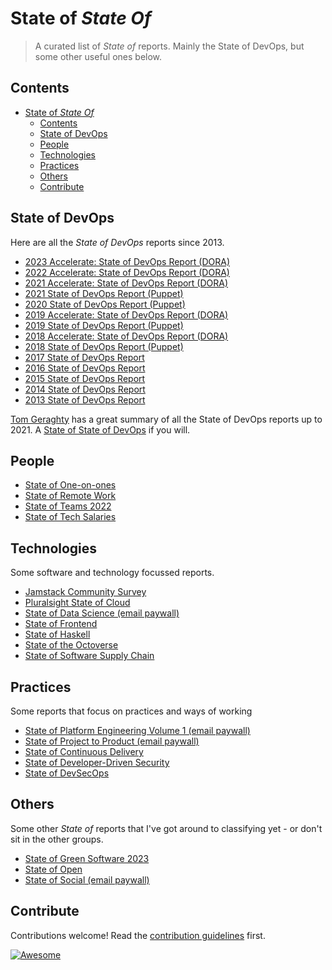 # State of *State Of*

> A curated list of *State of* reports. Mainly the State of DevOps, but some other useful ones below.


## Contents

- [State of *State Of*](#state-of-state-of)
  - [Contents](#contents)
  - [State of DevOps](#state-of-devops)
  - [People](#people)
  - [Technologies](#technologies)
  - [Practices](#practices)
  - [Others](#others)
  - [Contribute](#contribute)


## State of DevOps

Here are all the *State of DevOps* reports since 2013.

- [2023 Accelerate: State of DevOps Report (DORA)](https://dora.dev/research/2023/dora-report/)
- [2022 Accelerate: State of DevOps Report (DORA)](https://dora.dev/research/2022/dora-report/)
- [2021 Accelerate: State of DevOps Report (DORA)](https://services.google.com/fh/files/misc/state-of-devops-2021.pdf)
- [2021 State of DevOps Report (Puppet)](https://puppet.com/resources/report/2021-state-of-devops-report)
- [2020 State of DevOps Report (Puppet)](https://puppet.com/resources/report/2020-state-of-devops-report)
- [2019 Accelerate: State of DevOps Report (DORA)](https://services.google.com/fh/files/misc/state-of-devops-2019.pdf)
- [2019 State of DevOps Report (Puppet)](https://puppet.com/resources/report/2019-state-of-devops-report)
- [2018 Accelerate: State of DevOps Report (DORA)](https://services.google.com/fh/files/misc/state-of-devops-2018.pdf)
- [2018 State of DevOps Report (Puppet)](https://puppet.com/resources/report/2018-state-devops-report)
- [2017 State of DevOps Report](https://puppet.com/resources/report/2017-state-devops-report)
- [2016 State of DevOps Report](https://puppet.com/resources/report/2016-state-devops-report)
- [2015 State of DevOps Report](https://puppet.com/resources/report/2015-state-devops-report)
- [2014 State of DevOps Report](https://puppet.com/resources/report/2014-state-devops-report)
- [2013 State of DevOps Report](https://puppet.com/resources/report/2013-state-devops-report)

[Tom Geraghty](https://twitter.com/tom_geraghty) has a great summary of all the State of DevOps reports up to 2021. A [State of State of DevOps](https://tomgeraghty.co.uk/index.php/all-the-state-of-devops-reports-since-2013/) if you will.

## People

- [State of One-on-ones](https://hypercontext.com/state-of-one-on-ones-report)
- [State of Remote Work](https://owllabs.com/state-of-remote-work/2021)
- [State of Teams 2022](https://www.atlassian.com/blog/state-of-teams-2022)
- [State of Tech Salaries](https://hired.com/state-of-tech-salaries/2022/)

## Technologies

Some software and technology focussed reports.

- [Jamstack Community Survey](https://jamstack.org/survey/2022/)
- [Pluralsight State of Cloud](https://www.pluralsight.com/resource-center/state-of-cloud)
- [State of Data Science (email paywall)](https://anaconda.cloud/2021-state-of-data-science-report)
- [State of Frontend](https://tsh.io/state-of-frontend/)
- [State of Haskell](https://taylor.fausak.me/2021/11/16/haskell-survey-results/)
- [State of the Octoverse](https://octoverse.github.com/)
- [State of Software Supply Chain](https://www.sonatype.com/state-of-the-software-supply-chain/introduction)

## Practices

Some reports that focus on practices and ways of working

- [State of Platform Engineering Volume 1 (email paywall)](https://humanitec.com/whitepapers/state-of-platform-engineering-report-volume-1)
- [State of Project to Product (email paywall)](https://info.planview.com/project-to-product-state-of-the-industry-_report_vsm_en_reg.html)
- [State of Continuous Delivery](https://cd.foundation/state-cd-report/)
- [State of Developer-Driven Security](https://www.securecodewarrior.com/cp/the-state-of-developer-security-skills-2022)
- [State of DevSecOps](https://www.contrastsecurity.com/hubfs/DocumentsPDF/The-State-of-DevSecOps_Report_Final.pdf)

## Others

Some other *State of* reports that I've got around to classifying yet - or don't sit in the other groups.

- [State of Green Software 2023](https://stateof.greensoftware.foundation/en/)
- [State of Open](https://openuk.uk/stateofopen/)
- [State of Social (email paywall)](https://brandwatch.com/reports/state-of-social/)


## Contribute

Contributions welcome! Read the [contribution guidelines](contributing.md) first.

[![Awesome](https://awesome.re/badge.svg)](https://awesome.re)

